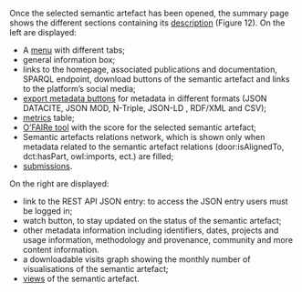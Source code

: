 Once the selected semantic artefact has been opened, the summary page shows the different sections containing its [description]() (Figure 12). On the left are displayed:
- A [menu]() with different tabs;
- general information box;
- links to the homepage, associated publications and documentation, SPARQL endpoint, download buttons of the semantic artefact and links to the platform’s social media;
- [export metadata buttons]() for metadata in different formats (JSON DATACITE, JSON MOD, N-Triple, JSON-LD , RDF/XML and CSV); 
- [metrics]() table;
- [O’FAIRe tool]() with the score for the selected semantic artefact; 
- Semantic artefacts relations network, which is shown only when metadata related to the semantic artefact relations (door:isAlignedTo, dct:hasPart, owl:imports, ect.) are filled; 
- [submissions]().

On the right are displayed:
- link to the REST API JSON entry: to access the JSON entry users must be logged in;
- watch button, to stay updated on the status of the semantic artefact;
- other metadata information including identifiers, dates, projects and usage information, methodology and provenance, community and more content information.
- a downloadable visits graph showing the monthly number of visualisations of the semantic artefact;
- [views]() of the semantic artefact.

